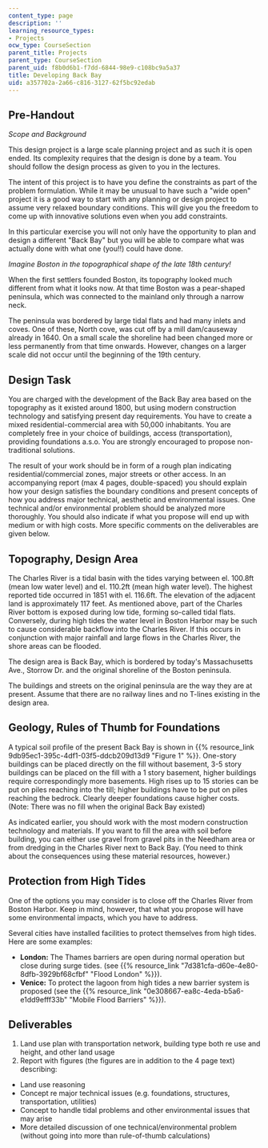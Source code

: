 ```yaml
---
content_type: page
description: ''
learning_resource_types:
- Projects
ocw_type: CourseSection
parent_title: Projects
parent_type: CourseSection
parent_uid: f8b0d6b1-f7dd-6844-98e9-c108bc9a5a37
title: Developing Back Bay
uid: a357702a-2a66-c816-3127-62f5bc92edab
---
```


Pre-Handout
-----------

_Scope and Background_

This design project is a large scale planning project and as such it is open ended. Its complexity requires that the design is done by a team. You should follow the design process as given to you in the lectures.

The intent of this project is to have you define the constraints as part of the problem formulation. While it may be unusual to have such a "wide open" project it is a good way to start with any planning or design project to assume very relaxed boundary conditions. This will give you the freedom to come up with innovative solutions even when you add constraints.

In this particular exercise you will not only have the opportunity to plan and design a different "Back Bay" but you will be able to compare what was actually done with what one (you!!) could have done.

_Imagine Boston in the topographical shape of the late 18th century!_

When the first settlers founded Boston, its topography looked much different from what it looks now. At that time Boston was a pear-shaped peninsula, which was connected to the mainland only through a narrow neck.

The peninsula was bordered by large tidal flats and had many inlets and coves. One of these, North cove, was cut off by a mill dam/causeway already in 1640. On a small scale the shoreline had been changed more or less permanently from that time onwards. However, changes on a larger scale did not occur until the beginning of the 19th century.

Design Task
-----------

You are charged with the development of the Back Bay area based on the topography as it existed around 1800, but using modern construction technology and satisfying present day requirements. You have to create a mixed residential-commercial area with 50,000 inhabitants. You are completely free in your choice of buildings, access (transportation), providing foundations a.s.o. You are strongly encouraged to propose non-traditional solutions.

The result of your work should be in form of a rough plan indicating residential/commercial zones, major streets or other access. In an accompanying report (max 4 pages, double-spaced) you should explain how your design satisfies the boundary conditions and present concepts of how you address major technical, aesthetic and environmental issues. One technical and/or environmental problem should be analyzed more thoroughly. You should also indicate if what you propose will end up with medium or with high costs. More specific comments on the deliverables are given below.

Topography, Design Area
-----------------------

The Charles River is a tidal basin with the tides varying between el. 100.8ft (mean low water level) and el. 110.2ft (mean high water level). The highest reported tide occurred in 1851 with el. 116.6ft. The elevation of the adjacent land is approximately 117 feet. As mentioned above, part of the Charles River bottom is exposed during low tide, forming so-called tidal flats. Conversely, during high tides the water level in Boston Harbor may be such to cause considerable backflow into the Charles River. If this occurs in conjunction with major rainfall and large flows in the Charles River, the shore areas can be flooded.

The design area is Back Bay, which is bordered by today's Massachusetts Ave., Storrow Dr. and the original shoreline of the Boston peninsula.

The buildings and streets on the original peninsula are the way they are at present. Assume that there are no railway lines and no T-lines existing in the design area.

Geology, Rules of Thumb for Foundations
---------------------------------------

A typical soil profile of the present Back Bay is shown in {{% resource_link 9db95ec1-395c-4df1-03f5-ddcb209d13d9 "Figure 1" %}}. One-story buildings can be placed directly on the fill without basement, 3-5 story buildings can be placed on the fill with a 1 story basement, higher buildings require correspondingly more basements. High rises up to 15 stories can be put on piles reaching into the till; higher buildings have to be put on piles reaching the bedrock. Clearly deeper foundations cause higher costs. (Note: There was no fill when the original Back Bay existed)

As indicated earlier, you should work with the most modern construction technology and materials. If you want to fill the area with soil before building, you can either use gravel from gravel pits in the Needham area or from dredging in the Charles River next to Back Bay. (You need to think about the consequences using these material resources, however.)

Protection from High Tides
--------------------------

One of the options you may consider is to close off the Charles River from Boston Harbor. Keep in mind, however, that what you propose will have some environmental impacts, which you have to address.

Several cities have installed facilities to protect themselves from high tides. Here are some examples:

*   **London:** The Thames barriers are open during normal operation but close during surge tides. (see {{% resource_link "7d381cfa-d60e-4e80-8dfb-3929bf68cfbf" "Flood London" %}}).
*   **Venice:** To protect the lagoon from high tides a new barrier system is proposed (see the {{% resource_link "0e308667-ea8c-4eda-b5a6-e1dd9efff33b" "Mobile Flood Barriers" %}}).

Deliverables
------------

1.  Land use plan with transportation network, building type both re use and height, and other land usage
2.  Report with figures (the figures are in addition to the 4 page text) describing:

*   Land use reasoning
*   Concept re major technical issues (e.g. foundations, structures, transportation, utilities)
*   Concept to handle tidal problems and other environmental issues that may arise
*   More detailed discussion of one technical/environmental problem (without going into more than rule-of-thumb calculations)